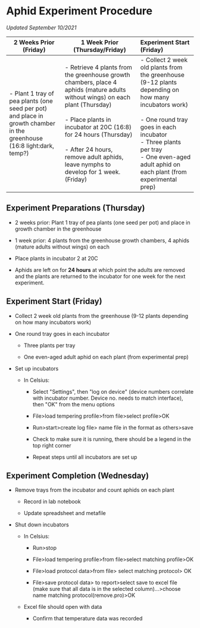 # Aphid Experiment Procedure

*Updated September 10/2021*

| 2 Weeks Prior (Friday)                                       | 1 Week Prior (Thursday/Friday)                               | Experiment Start (Friday)                                    |
| ------------------------------------------------------------ | ------------------------------------------------------------ | :----------------------------------------------------------- |
| - Plant 1 tray of pea plants (one seed per pot) and place in growth chamber in the greenhouse (16:8 light:dark, temp?) | - Retrieve 4 plants from the greenhouse growth chambers, place 4 aphids (mature adults without wings) on each plant (Thursday) <br /><br /> - Place plants in incubator at 20C (16:8) for 24 hours (Thursday)<br /><br /> - After 24 hours, remove adult aphids, leave nymphs to develop for 1 week. (Friday) | - Collect 2 week old plants from the greenhouse (9-12 plants depending on how many incubators work) <br /><br /> - One round tray goes in each incubator <br />	 - Three plants per tray <br /> 	- One even-aged adult aphid on     	    each plant (from experimental	    prep) |

 ## Experiment Preparations (Thursday) 

-   2 weeks prior: Plant 1 tray of pea plants (one seed per pot) and place in growth chamber in the greenhouse

-   1 week prior: 4 plants from the greenhouse growth chambers, 4 aphids (mature adults without wings) on each
-   Place plants in incubator 2 at 20C
    
-   Aphids are left on for **24 hours** at which point the adults are removed and the plants are returned to the incubator for one week for the next experiment.

## Experiment Start (Friday)

-   Collect 2 week old plants from the greenhouse (9-12 plants depending on how many incubators work)

-   One round tray goes in each incubator

    -   Three plants per tray

    -   One even-aged adult aphid on each plant (from experimental prep)

-   Set up incubators

    -   In Celsius:

        -   Select "Settings", then "log on device" (device numbers correlate with incubator number. Device no. needs to match interface), then "OK" from the menu options

        -   File>load tempering profile>from file>select profile>OK

        -   Run>start>create log file> name file in the format as others>save

        -   Check to make sure it is running, there should be a legend in the top right corner

        -   Repeat steps until all incubators are set up

## Experiment Completion (Wednesday)

-   Remove trays from the incubator and count aphids on each plant

    -   Record in lab notebook

    -   Update spreadsheet and metafile

-   Shut down incubators

    -   In Celsius:

        -   Run>stop

        -   File>load tempering profile>from file>select matching profile>OK

        -   File>load protocol data>from file> select matching protocol> OK

        -   File>save protocol data> to report>select save to excel file (make sure that all data is in the selected column)\...\>choose name matching protocol(remove.pro)>OK

    -   Excel file should open with data

        -   Confirm that temperature data was recorded
